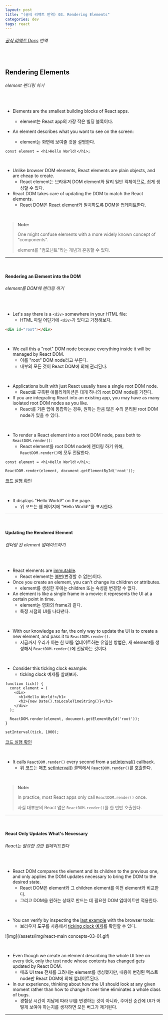 ```yaml
---
layout: post
title: "(공식 리액트 번역) 03. Rendering Elements"
categories: dev
tags: react
---
```


###### [공식 리액트 Docs](https://reactjs.org/docs/rendering-elements.html) 번역

<br>

## Rendering Elements

###### element 렌더링 하기

<br>

- Elements are the smallest building blocks of React apps.
  - element는 React app의 가장 작은 빌딩 블록이다.

- An element describes what you want to see on the screen:
  - element는 화면에 보여줄 것을 설명한다.

```react
const element = <h1>Hello World!</h1>;
```

<br>

- Unlike browser DOM elements, React elements are plain objects, and are cheap to create.
  - React element는 브라우저 DOM element와 달리 일반 객체이므로, 쉽게 생성할 수 있다.
- React DOM takes care of updating the DOM to match the React elements.
  - React DOM은 React element와 일치하도록 DOM을 업데이트한다.

<br>

> **Note:**
>
> One might confuse elements with a more widely known concept of "components".
>
> element를 "컴포넌트"라는 개념과 혼동할 수 있다.

------

<br>

#### Rendering an Element into the DOM

###### element를 DOM에 렌더링 하기

<br>

- Let's say there is a `<div>` somewhere in your HTML file:
  - HTML 파일 어딘가에 `<div>`가 있다고 가정해보자.

```html
<div id="root"></div>
```

<br>

- We call this a "root" DOM node because everything inside it will be managed by React DOM.
  - 이를 "root" DOM node라고 부른다.
  - 내부의 모든 것이 React DOM에 의해 관리된다.

<br>

- Applications built with just React usually have a single root DOM node.
  - React로 구축된 애플리케이션은 대개 하나의 root DOM node를 가진다.
- If you are integrating React into an existing app, you may have as many isolated root DOM nodes as you like.
  - React를 기존 앱에 통합하는 경우, 원하는 만큼 많은 수의 분리된 root DOM node가 있을 수 있다.

<br>

- To render a React element into a root DOM node, pass both to `ReactDOM.render()`:
  - React element를 root DOM node에 렌더링 하기 위해, `ReactDOM.render()`에 모두 전달한다.

```react
const element = <h1>Hello World!</h1>;

ReactDOM.render(element, document.getElementById('root'));
```

[코드 실행 확인](https://reactjs.org/redirect-to-codepen/rendering-elements/render-an-element)

<br>

- It displays "Hello World!" on the page.
  - 위 코드는 웹 페이지에 "Hello World!"를 표시한다.

------

<br>

#### Updating the Rendered Element

###### 렌더링 된 element 업데이트하기

<br>

- React elements are [immutable](https://en.wikipedia.org/wiki/Immutable_object).
  - React element는 [불변](https://en.wikipedia.org/wiki/Immutable_object)(변경할 수 없는)이다.
- Once you create an element, you can't change its children or attributes.
  - element를 생성한 후에는 children 또는 속성을 변경할 수 없다.
- An element is like a single frame in a movie: it represents the UI at a certain point in time.
  - element는 영화의 frame과 같다.
  - 특정 시점의 UI를 나타낸다.

<br>

- With our knowledge so far, the only way to update the UI is to create a new element, and pass it to `ReactDOM.render()`.
  - 지금까지 우리가 아는 한 UI를 업데이트하는 유일한 방법은, 새 element를 생성해서 `ReactDOM.render()`에 전달하는 것이다.

<br>

- Consider this ticking clock example:
  - ticking clock 예제를 살펴보자.

```react
function tick() {
  const element = (
    <div>
      <h1>Hello World!</h1>
      <h2>{new Date().toLocaleTimeString()}</h2>
    </div>
  );
  
  ReactDOM.render(element, document.getElementById('root'));
}

setInterval(tick, 1000);
```

[코드 실행 확인](https://reactjs.org/redirect-to-codepen/rendering-elements/update-rendered-element)

<br>

- It calls `ReactDOM.render()` every second from a [setInterval()](https://developer.mozilla.org/en-US/docs/Web/API/WindowOrWorkerGlobalScope/setInterval) callback.
  - 위 코드는 매초 [setInterval()](https://developer.mozilla.org/en-US/docs/Web/API/WindowOrWorkerGlobalScope/setInterval) 콜백에서 `ReactDOM.render()`를 호출한다.

<br>

> **Note:**
>
> In practice, most React apps only call `ReactDOM.render()` once.
>
> 사실 대부분의 React 앱은 `ReactDOM.render()`를 한 번만 호출한다.

------

<br>

#### React Only Updates What's Necessary

###### React는 필요한 것만 업데이트한다

<br>

- React DOM compares the element and its children to the previous one, and only applies the DOM updates necessary to bring the DOM to the desired state.
  - React DOM은 element와 그 children element를 이전 element와 비교한다.
  - 그리고 DOM을 원하는 상태로 만드는 데 필요한 DOM 업데이트만 적용한다. 

<br>

- You can verify by inspecting the [last example](https://codepen.io/pen?&editable=true&editors=0010) with the browser tools:
  - 브라우저 도구를 사용해서 [ticking clock 예제](https://codepen.io/pen?&editable=true&editors=0010)를 확인할 수 있다.

![img](/assets/img/react-main concepts-03-01.gif)

<br>

- Even though we create an element describing the whole UI tree on every tick, only the text node whose contents has changed gets updated by React DOM.
  - 매초 UI tree 전체를 그려내는 element를 생성했지만, 내용이 변경된 텍스트 node만 React DOM에 의해 업데이트된다.
- In our experience, thinking about how the UI should look at any given moment rather than how to change it over time eliminates a whole class of bugs.
  - 경험상 시간이 지남에 따라 UI를 변경하는 것이 아니라, 주어진 순간에 UI가 어떻게 보여야 하는지를 생각하면 모든 버그가 제거된다.

------

<br>